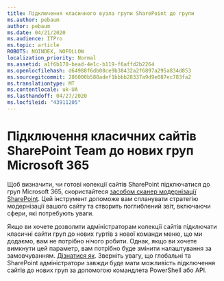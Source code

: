 ```yaml
---
title: Підключення класичного вузла групи SharePoint до групи
ms.author: pebaum
author: pebaum
ms.date: 04/21/2020
ms.audience: ITPro
ms.topic: article
ROBOTS: NOINDEX, NOFOLLOW
localization_priority: Normal
ms.assetid: a1f6b170-bead-4e1c-b119-f6affd2b2264
ms.openlocfilehash: d64988f6db08ce9b38432a2f6897a295a834d853
ms.sourcegitcommit: 286000b588adef1bbbb28337a9d9e087ec783fa2
ms.translationtype: MT
ms.contentlocale: uk-UA
ms.lasthandoff: 04/27/2020
ms.locfileid: "43911205"
---
```

# <a name="connect-classic-sharepoint-team-sites-to-new-microsoft-365-groups"></a>Підключення класичних сайтів SharePoint Team до нових груп Microsoft 365

Щоб визначити, чи готові колекції сайтів SharePoint підключатися до груп Microsoft 365, скористайтеся [засобом сканер модернізації SharePoint](https://go.microsoft.com/fwlink/?linkid=873066). Цей інструмент допоможе вам спланувати стратегію модернізації вашого сайту та створить поглиблений звіт, включаючи сфери, які потребують уваги.
  
Якщо ви хочете дозволити адміністраторам колекції сайтів підключати класичні сайти груп до нових гуртів з нової команди меню, що ми додаємо, вам не потрібно нічого робити. Однак, якщо ви хочете вимкнути цей параметр, вам потрібно буде змінити налаштування за замовчуванням. [Дізнатися як](https://go.microsoft.com/fwlink/?linkid=2004316). Зверніть увагу, що глобальні та SharePoint адміністратори завжди буде мати можливість підключення сайтів до нових груп за допомогою командлета PowerShell або API.
  

